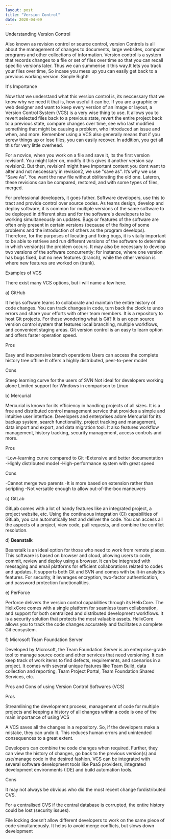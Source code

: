 ```yaml
---
layout: post
title: "Version Control"
date: 2020-04-09
---
```


Understanding Version Control

Also known as revision control or source control, version Controls is all about the management of changes to documents, 
large websites, computer programs and other collections of information. Version control is a system that records changes 
to a file or set of files over time so that you can recall specific versions later.
   Thus we can summerise it this way.It lets you track your files over time, So incase you mess up you can easily get back 
to a previous working version. Simple Right!


It's Importance

Now that we understand what this version control is, its neccessary that we know why we need it that is, how useful it can be.
If you are a graphic or web designer and want to keep every version of an image or layout, a Version Control System (VCS) is a very wise thing to use. It allows you to revert selected files back to a previous state, revert the entire project back to a previous state, compare changes over time, see who last modified something that might be causing a problem, who introduced an issue and when, and more. Remember using a VCS also generally means that if you screw things up or lose files, you can easily recover. In addition, you get all this for very little overhead. 
 
 For a novice, when you work on a file and save it, its the first version revision1. You might later on, modify it this gives it another version say revision2. But then, revision1 might have important content you dont want to alter and not neccessary in revision2, we use "save as". It’s why we use “Save As”. You want the new file without obliterating the old one. Lateron, these revisions can be compared, restored, and with some types of files, merged.
  
  For professional developers, it goes futher. Software developers, use this to tract and provide control over source codes. As teams design, develop and deploy software, it is common for multiple versions of the same software to be deployed in different sites and for the software's developers to be working simultaneously on updates. Bugs or features of the software are often only present in certain versions (because of the fixing of some problems and the introduction of others as the program develops). Therefore, for the purposes of locating and fixing bugs, it is vitally important to be able to retrieve and run different versions of the software to determine in which version(s) the problem occurs. It may also be necessary to develop two versions of the software concurrently: for instance, where one version has bugs fixed, but no new features (branch), while the other version is where new features are worked on (trunk). 

  
  Examples of VCS 
  
  There exist many VCS options, but i will name a few here.

a) GitHub 

It helps software teams to collaborate and maintain the entire history of code changes. You can track changes in code, turn back the clock to undo errors and share your efforts with other team members.
It is a repository to host Git projects. For those wondering what is Git? It is an open source version control system that features local branching, multiple workflows, and convenient staging areas. Git version control is an easy to learn option and offers faster operation speed.

 Pros

Easy and inexpensive branch operations
Users can access the complete history tree offline
It offers a highly distributed, peer-to-peer model

Cons

Steep learning curve for the users of SVN
Not ideal for developers working alone
Limited support for Windows in comparison to Linux

b) Mercurial 

Mercurial is known for its efficiency in handling projects of all sizes. It is a free and distributed control management service that provides a simple and intuitive user interface.
Developers and enterprises adore Mercurial for its backup system, search functionality, project tracking and management, data import and export, and data migration tool. It also features workflow management, history tracking, security management, access controls and more.

Pros

-Low-learning curve compared to Git
-Extensive and better documentation
-Highly distributed model
-High-performance system with great speed

  Cons

-Cannot merge two parents
-It is more based on extension rather than scripting
-Not versatile enough to allow out-of-the-box maneuvers
  
c) GitLab

GitLab comes with a lot of handy features like an integrated project, a project website, etc. Using the continuous integration (CI) capabilities of GitLab, you can automatically test and deliver the code.
You can access all the aspects of a project, view code, pull requests, and combine the conflict resolution.

d) <strong> Beanstalk</strong>

Beanstalk is an ideal option for those who need to work from remote places. This software is based on browser and cloud, allowing users to code, commit, review and deploy using a browser.
It can be integrated with messaging and email platforms for efficient collaborations related to codes and updates. It supports both Git and SVN and comes with built-in analytics features.
For security, it leverages encryption, two-factor authentication, and password protection functionalities.

e) PerForce

Perforce delivers the version control capabilities through its HelixCore. The HelixCore comes with a single platform for seamless team collaboration, and support for both centralized and distributed development workflows.
It is a security solution that protects the most valuable assets. HelixCore allows you to track the code changes accurately and facilitates a complete Git ecosystem.

f)  Microsoft Team Foundation Server

Developed by Microsoft, the Team Foundation Server is an enterprise-grade tool to manage source code and other services that need versioning. It can keep track of work items to find defects, requirements, and scenarios in a project.
It comes with several unique features like Team Build, data collection and reporting, Team Project Portal, Team Foundation Shared Services, etc.


  Pros and Cons of using Version Control Softwares (VCS)
  
  Pros
  
  Streamlining the development process, management of code for multiple projects and keeping a history of all changes within a code is one of the main importance of using VCS
  
  A VCS saves all the changes in a repository. So, if the developers make a mistake, they can undo it. This reduces human errors and unintended consequences to a great extent. 
 
 Developers can combine the code changes when required. Further, they can view the history of changes, go back to the previous version(s) and use/manage code in the desired fashion. 
 VCS can be integrated with several software development tools like PaaS providers, integrated development environments (IDE) and build automation tools.
 
 Cons
 
  It may not always be obvious who did the most recent change fordistributed CVS.
  
  For a centralised CVS if the central database is corrupted, the entire history could be lost (security issues).
  
  File locking doesn’t allow different developers to work on the same piece of code simultaneously. It helps to avoid merge conflicts, but slows down development
